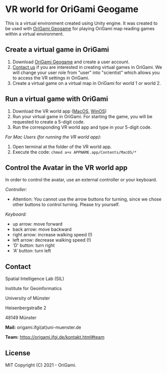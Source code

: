 # VR world for OriGami Geogame

This is a virtual environment created using Unity engine. It was created to be used with [OriGami Geogame](https://github.com/origami-team/origami) for playing OriGami map reading games within a virtual environment. 

## Create a virtual game in OriGami

1. Download [OriGami Geogame](https://github.com/origami-team/origami) and create a user account.
2. [Contact us](https://origami.ifgi.de/kontakt.html) if you are interested in creating virtual games in OriGami. We will change your user role from "user" into "scientist" which allows you to access the VR settings in OriGami.
3. Create a virtual game on a virtual map in OriGami for world 1 or world 2.

## Run a virtual game with OriGami

1. Download the VR world app ([MacOS](https://github.com/origami-team/origami-VR-world/releases), [WinOS](https://github.com/origami-team/origami-VR-world/releases))
2. Run your virtual game in OriGami. For starting the game, you will be requested to create a 5-digit code.
3. Run the corresponding VR world app and type in your 5-digit code.

_For Mac Users (for running the VR world app):_
1. Open terminal at the folder of the VR world app.
3. Execute the code: `chmod a+x APPNAME.app/Contents/MacOS/*`

## Control the Avatar in the VR world app

In order to control the avatar, use an external controller or your keyboard.

_Controller:_
- Attention: You cannot use the arrow buttons for turning, since we chose other buttons to control turning. Please try yourself.

_Keyboard:_
- up arrow: move forward
- back arrow: move backward
- right arrow: increase walking speed (!)
- left arrow: decrease walking speed (!)
- 'D' button: turn right	
- 'A' button: turn left	

## Contact

Spatial Intelligence Lab (SIL)

Institute for Geoinformatics

University of Münster

Heisenbergstraße 2

48149 Münster


**Mail:** origami.ifgi(at)uni-muenster.de

**Team:** https://origami.ifgi.de/kontakt.html#team

## License

MIT
Copyright (C) 2021 - OriGami.
